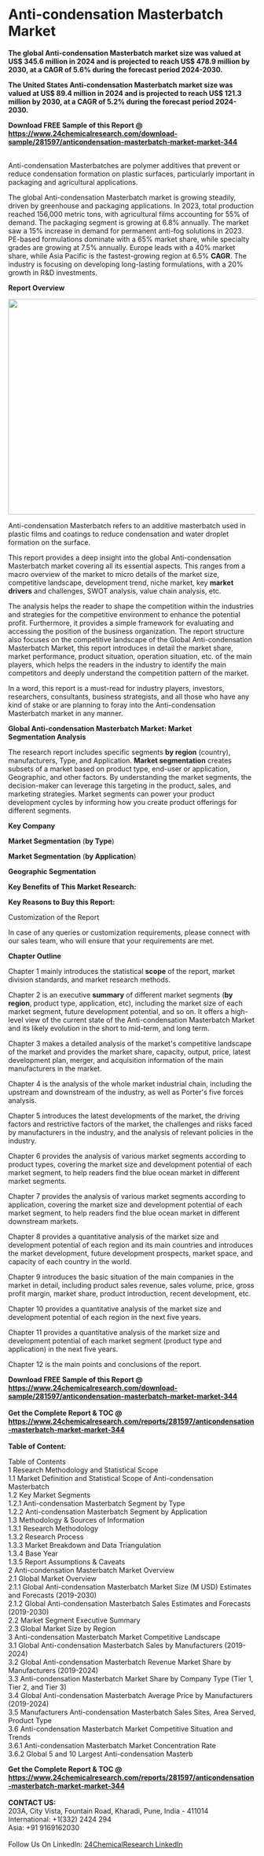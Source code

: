 <h1>Anti-condensation Masterbatch Market</h1><p><strong>The global Anti-condensation Masterbatch market size was valued at US$ 345.6 million in 2024 and is projected to reach US$ 478.9 million by 2030, at a CAGR of 5.6% during the forecast period 2024-2030.</strong></p><p>
</p><p><strong>The United States Anti-condensation Masterbatch market size was valued at US$ 89.4 million in 2024 and is projected to reach US$ 121.3 million by 2030, at a CAGR of 5.2% during the forecast period 2024-2030.</strong></p><div><b>Download FREE Sample of this Report @ 
            <a href="https://www.24chemicalresearch.com/download-sample/281597/anticondensation-masterbatch-market-market-344">
            https://www.24chemicalresearch.com/download-sample/281597/anticondensation-masterbatch-market-market-344</a></b></div><br><p>
</p><p>Anti-condensation Masterbatches are polymer additives that prevent or reduce condensation formation on plastic surfaces, particularly important in packaging and agricultural applications.</p><p>
</p><p>The global Anti-condensation Masterbatch market is growing steadily, driven by greenhouse and packaging applications. In 2023, total production reached 156,000 metric tons, with agricultural films accounting for 55% of demand. The packaging segment is growing at 6.8% annually. The market saw a 15% increase in demand for permanent anti-fog solutions in 2023. PE-based formulations dominate with a 65% market share, while specialty grades are growing at 7.5% annually. Europe leads with a 40% market share, while Asia Pacific is the fastest-growing region at 6.5% <strong>CAGR</strong>. The industry is focusing on developing long-lasting formulations, with a 20% growth in R&amp;D investments.</p><p>
</p><p><strong>Report Overview</strong></p><p>
</p><p><img alt="" src="https://24chemicalresearch.com/assets/report-images/Anti-condensation2.png" style="height:439px; width:731px"></p><p>
</p><p></p><p>
</p><p>Anti-condensation Masterbatch refers to an additive masterbatch used in plastic films and coatings to reduce condensation and water droplet formation on the surface.</p><p>
</p><p>This report provides a deep insight into the global Anti-condensation Masterbatch market covering all its essential aspects. This ranges from a macro overview of the market to micro details of the market size, competitive landscape, development trend, niche market, key <strong>market drivers</strong> and challenges, SWOT analysis, value chain analysis, etc.</p><p>
</p><p>The analysis helps the reader to shape the competition within the industries and strategies for the competitive environment to enhance the potential profit. Furthermore, it provides a simple framework for evaluating and accessing the position of the business organization. The report structure also focuses on the competitive landscape of the Global Anti-condensation Masterbatch Market, this report introduces in detail the market share, market performance, product situation, operation situation, etc. of the main players, which helps the readers in the industry to identify the main competitors and deeply understand the competition pattern of the market.</p><p>
</p><p>In a word, this report is a must-read for industry players, investors, researchers, consultants, business strategists, and all those who have any kind of stake or are planning to foray into the Anti-condensation Masterbatch market in any manner.</p><p>
</p><p><strong>Global Anti-condensation Masterbatch Market: Market Segmentation Analysis</strong></p><p>
</p><p>The research report includes specific segments <strong>by region</strong> (country), manufacturers, Type, and Application. <strong>Market segmentation</strong> creates subsets of a market based on product type, end-user or application, Geographic, and other factors. By understanding the market segments, the decision-maker can leverage this targeting in the product, sales, and marketing strategies. Market segments can power your product development cycles by informing how you create product offerings for different segments.</p><p>
</p><p><strong>Key Company</strong></p><p>
</p><p>
</p><p><strong>Market Segmentation</strong> (<strong>by Type</strong>)</p><p>
</p><p>
</p><p><strong>Market Segmentation</strong> (<strong>by Application</strong>)</p><p>
</p><p>
</p><p><strong>Geographic Segmentation</strong></p><p>
</p><p>
</p><p><strong>Key Benefits of This Market Research:</strong></p><p>
</p><p>
</p><p><strong>Key Reasons to Buy this Report:</strong></p><p>
</p><p>
</p><p>Customization of the Report</p><p>
</p><p>In case of any queries or customization requirements, please connect with our sales team, who will ensure that your requirements are met.</p><p>
</p><p><strong>Chapter Outline</strong></p><p>
</p><p>Chapter 1 mainly introduces the statistical <strong>scope</strong> of the report, market division standards, and market research methods.</p><p>
</p><p>Chapter 2 is an executive <strong>summary</strong> of different market segments (<strong>by region</strong>, product type, application, etc), including the market size of each market segment, future development potential, and so on. It offers a high-level view of the current state of the Anti-condensation Masterbatch Market and its likely evolution in the short to mid-term, and long term.</p><p>
</p><p>Chapter 3 makes a detailed analysis of the market's competitive landscape of the market and provides the market share, capacity, output, price, latest development plan, merger, and acquisition information of the main manufacturers in the market.</p><p>
</p><p>Chapter 4 is the analysis of the whole market industrial chain, including the upstream and downstream of the industry, as well as Porter's five forces analysis.</p><p>
</p><p>Chapter 5 introduces the latest developments of the market, the driving factors and restrictive factors of the market, the challenges and risks faced by manufacturers in the industry, and the analysis of relevant policies in the industry.</p><p>
</p><p>Chapter 6 provides the analysis of various market segments according to product types, covering the market size and development potential of each market segment, to help readers find the blue ocean market in different market segments.</p><p>
</p><p>Chapter 7 provides the analysis of various market segments according to application, covering the market size and development potential of each market segment, to help readers find the blue ocean market in different downstream markets.</p><p>
</p><p>Chapter 8 provides a quantitative analysis of the market size and development potential of each region and its main countries and introduces the market development, future development prospects, market space, and capacity of each country in the world.</p><p>
</p><p>Chapter 9 introduces the basic situation of the main companies in the market in detail, including product sales revenue, sales volume, price, gross profit margin, market share, product introduction, recent development, etc.</p><p>
</p><p>Chapter 10 provides a quantitative analysis of the market size and development potential of each region in the next five years.</p><p>
</p><p>Chapter 11 provides a quantitative analysis of the market size and development potential of each market segment (product type and application) in the next five years.</p><p>
</p><p>Chapter 12 is the main points and conclusions of the report.</p><p>

</p><div><b>Download FREE Sample of this Report @ 
            <a href="https://www.24chemicalresearch.com/download-sample/281597/anticondensation-masterbatch-market-market-344">
            https://www.24chemicalresearch.com/download-sample/281597/anticondensation-masterbatch-market-market-344</a></b></div><br><div><b>Get the Complete Report & TOC @ 
            <a href="https://www.24chemicalresearch.com/reports/281597/anticondensation-masterbatch-market-market-344">
            https://www.24chemicalresearch.com/reports/281597/anticondensation-masterbatch-market-market-344</a></b></div><br>
            <b>Table of Content:</b><p>Table of Contents<br />
 1 Research Methodology and Statistical Scope<br />
 1.1 Market Definition and Statistical Scope of Anti-condensation Masterbatch<br />
 1.2 Key Market Segments<br />
 1.2.1 Anti-condensation Masterbatch Segment by Type<br />
 1.2.2 Anti-condensation Masterbatch Segment by Application<br />
 1.3 Methodology & Sources of Information<br />
 1.3.1 Research Methodology<br />
 1.3.2 Research Process<br />
 1.3.3 Market Breakdown and Data Triangulation<br />
 1.3.4 Base Year<br />
 1.3.5 Report Assumptions & Caveats<br />
 2 Anti-condensation Masterbatch Market Overview<br />
 2.1 Global Market Overview<br />
 2.1.1 Global Anti-condensation Masterbatch Market Size (M USD) Estimates and Forecasts (2019-2030)<br />
 2.1.2 Global Anti-condensation Masterbatch Sales Estimates and Forecasts (2019-2030)<br />
 2.2 Market Segment Executive Summary<br />
 2.3 Global Market Size by Region<br />
 3 Anti-condensation Masterbatch Market Competitive Landscape<br />
 3.1 Global Anti-condensation Masterbatch Sales by Manufacturers (2019-2024)<br />
 3.2 Global Anti-condensation Masterbatch Revenue Market Share by Manufacturers (2019-2024)<br />
 3.3 Anti-condensation Masterbatch Market Share by Company Type (Tier 1, Tier 2, and Tier 3)<br />
 3.4 Global Anti-condensation Masterbatch Average Price by Manufacturers (2019-2024)<br />
 3.5 Manufacturers Anti-condensation Masterbatch Sales Sites, Area Served, Product Type<br />
 3.6 Anti-condensation Masterbatch Market Competitive Situation and Trends<br />
 3.6.1 Anti-condensation Masterbatch Market Concentration Rate<br />
 3.6.2 Global 5 and 10 Largest Anti-condensation Masterb</p><div><b>Get the Complete Report & TOC @ 
            <a href="https://www.24chemicalresearch.com/reports/281597/anticondensation-masterbatch-market-market-344">
            https://www.24chemicalresearch.com/reports/281597/anticondensation-masterbatch-market-market-344</a></b></div><br><b>CONTACT US:</b><br>
            203A, City Vista, Fountain Road, Kharadi, Pune, India - 411014<br>
            International: +1(332) 2424 294<br>
            Asia: +91 9169162030 <br><br>
            Follow Us On LinkedIn: <a href="https://www.linkedin.com/company/24chemicalresearch/">24ChemicalResearch LinkedIn</a>